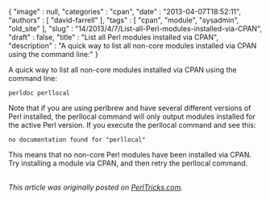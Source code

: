 {
   "image" : null,
   "categories" : "cpan",
   "date" : "2013-04-07T18:52:11",
   "authors" : [
      "david-farrell"
   ],
   "tags" : [
      "cpan",
      "module",
      "sysadmin",
      "old_site"
   ],
   "slug" : "14/2013/4/7/List-all-Perl-modules-installed-via-CPAN",
   "draft" : false,
   "title" : "List all Perl modules installed via CPAN",
   "description" : "A quick way to list all non-core modules installed via CPAN using the command line:"
}


A quick way to list all non-core modules installed via CPAN using the command line:

``` prettyprint
perldoc perllocal
```

Note that if you are using perlbrew and have several different versions of Perl installed, the perllocal command will only output modules installed for the active Perl version. If you execute the perllocal command and see this:

``` prettyprint
no documentation found for "perllocal"
```

This means that no non-core Perl modules have been installed via CPAN. Try installing a module via CPAN, and then retry the perllocal command.

\
*This article was originally posted on [PerlTricks.com](http://perltricks.com).*
